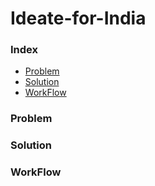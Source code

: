# Ideate-for-India

### Index

* [Problem](#Problem)
* [Solution](#Solution)
* [WorkFlow](#WorkFlow)

### Problem

### Solution

### WorkFlow
